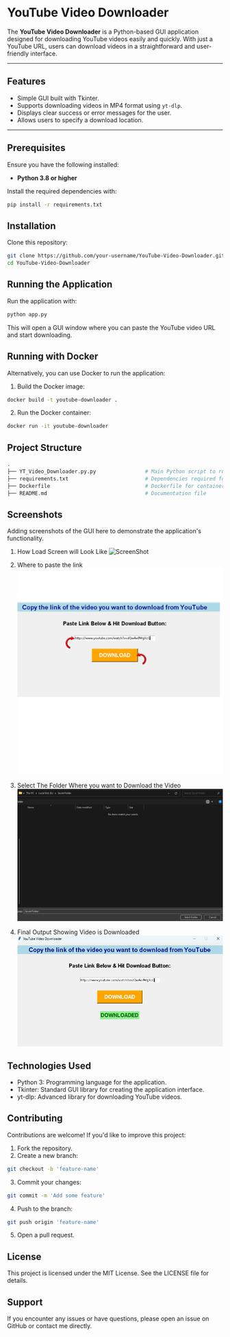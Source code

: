 # YouTube Video Downloader

The **YouTube Video Downloader** is a Python-based GUI application designed for downloading YouTube videos easily and quickly. With just a YouTube URL, users can download videos in a straightforward and user-friendly interface.

---

## Features
- Simple GUI built with Tkinter.
- Supports downloading videos in MP4 format using `yt-dlp`.
- Displays clear success or error messages for the user.
- Allows users to specify a download location.

---

## Prerequisites
Ensure you have the following installed:
- **Python 3.8 or higher**

Install the required dependencies with:
```bash
pip install -r requirements.txt
```
## Installation

Clone this repository:
   ```bash
   git clone https://github.com/your-username/YouTube-Video-Downloader.git
   cd YouTube-Video-Downloader
   ```


## Running the Application
Run the application with:

```bash
python app.py
```
This will open a GUI window where you can paste the YouTube video URL and start downloading.

## Running with Docker
Alternatively, you can use Docker to run the application:

1. Build the Docker image:
```bash
docker build -t youtube-downloader .
```
2. Run the Docker container:
```bash
docker run -it youtube-downloader
```

## Project Structure
```bash
.
├── YT_Video_Downloader.py.py                # Main Python script to run the application
├── requirements.txt                         # Dependencies required for the project
├── Dockerfile                               # Dockerfile for containerizing the application
├── README.md                                # Documentation file
```

## Screenshots
Adding screenshots of the GUI here to demonstrate the application's functionality.
1. How Load Screen will Look Like
![ScreenShot](/screenshots/Initial.png)

2. Where to paste the link
![ScreenShot](/screenshots/Paste-link.png)

3. Select The Folder Where you want to Download the Video
![ScreenShot](/screenshots/Select-Folder.png)

4. Final Output Showing Video is Downloaded
![ScreenShot](/screenshots/Final.png)

## Technologies Used
+ Python 3: Programming language for the application.
+ Tkinter: Standard GUI library for creating the application interface.
+ yt-dlp: Advanced library for downloading YouTube videos.

## Contributing
Contributions are welcome! If you'd like to improve this project:

1. Fork the repository.
2. Create a new branch:
```bash
git checkout -b 'feature-name'
```
3. Commit your changes:
```bash
git commit -m 'Add some feature'
```
4. Push to the branch:
```bash
git push origin 'feature-name'
```
5. Open a pull request.

## License
This project is licensed under the MIT License. See the LICENSE file for details.

## Support
If you encounter any issues or have questions, please open an issue on GitHub or contact me directly.